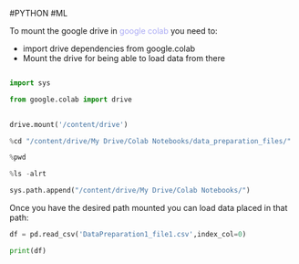 #PYTHON #ML 

To mount the google drive in <span style="color:#ababf5;">google colab</span> you need to: 
* import drive dependencies from google.colab 
* Mount the drive for being able to load data from there

```python 

import sys

from google.colab import drive

  
drive.mount('/content/drive')

%cd "/content/drive/My Drive/Colab Notebooks/data_preparation_files/"

%pwd

%ls -alrt

sys.path.append("/content/drive/My Drive/Colab Notebooks/")
```


Once you have the desired path mounted you can load data placed in that path: 

```PYTHON 
df = pd.read_csv('DataPreparation1_file1.csv',index_col=0)

print(df)
```

